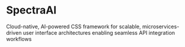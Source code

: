 # SpectraAI
Cloud-native, AI-powered CSS framework for scalable, microservices-driven user interface architectures enabling seamless API integration workflows
